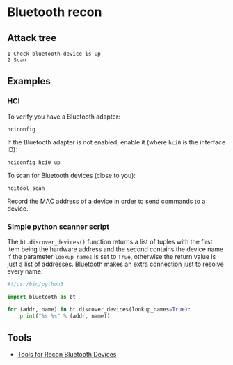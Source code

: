 # Bluetooth recon

## Attack tree

```text
1 Check bluetooth device is up
2 Scan
```
## Examples

### HCI

To verify you have a Bluetooth adapter:

    hciconfig

If the Bluetooth adapter is not enabled, enable it (where `hci0` is the interface ID):

    hciconfig hci0 up

To scan for Bluetooth devices (close to you):

    hcitool scan

Record the MAC address of a device in order to send commands to a device.

### Simple python scanner script

The `bt.discover_devices()` function returns a list of tuples with the first item being
the hardware address and the second contains the device name if the parameter
`lookup_names` is set to `True`, otherwise the return value is just a list of addresses.
Bluetooth makes an extra connection just to resolve every name.

```python
#!/usr/bin/python3

import bluetooth as bt

for (addr, name) in bt.discover_devices(lookup_names=True):
    print("%s %s" % (addr, name))
```

## Tools

* [Tools for Recon Bluetooth Devices](https://allabouttesting.org/tools-for-recon-bluetooth-devices-by-using-kali-linux/)